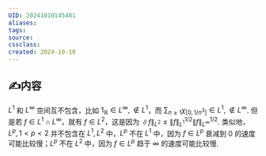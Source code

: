 ```yaml
---
UID: 20241010145401 
aliases: 
tags: 
source: 
cssclass: 
created: 2024-10-10
---
```


## ✍内容
$\displaystyle L^{1}$ 和 $\displaystyle L^{\infty}$ 空间互不包含，比如 $\displaystyle 1_{\mathbb{R}}\in L^{\infty},\not\in L^{1}$，而 $\sum_{n\geq1}\chi_{[0,1/n^3]}\in L^{1},\not\in L^{\infty}$. 但是若 $\displaystyle f\in L^{1}\cap L^{\infty}$，就有 $\displaystyle f\in L^{2}$，这是因为 $\displaystyle \lVert f \rVert_{L^{2}}\leq \lVert f \rVert_{L^{1}}^{1/2}\lVert f \rVert_{L^{\infty}}^{1/2}$. 类似地，$\displaystyle L^{p},1<p<2$ 并不包含在 $\displaystyle L^{1},L^{2}$ 中，$\displaystyle L^{p}$ 不在 $\displaystyle L^{1}$ 中，因为 $\displaystyle f\in L^{p}$ 衰减到 $\displaystyle 0$ 的速度可能比较慢；$\displaystyle L^{p}$ 不在 $\displaystyle L^{2}$ 中，因为 $\displaystyle f\in L^{p}$ 趋于 $\displaystyle \infty$ 的速度可能比较慢.


